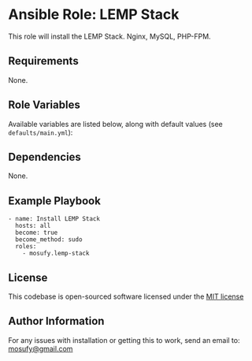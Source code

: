 Ansible Role: LEMP Stack
============================

This role will install the LEMP Stack. Nginx, MySQL, PHP-FPM.

Requirements
------------

None.

Role Variables
--------------

Available variables are listed below, along with default values (see `defaults/main.yml`):

Dependencies
------------

None.

Example Playbook
----------------

    - name: Install LEMP Stack
      hosts: all
      become: true
      become_method: sudo
      roles:
        - mosufy.lemp-stack

License
-------

This codebase is open-sourced software licensed under the [MIT license](http://opensource.org/licenses/MIT)

Author Information
------------------

For any issues with installation or getting this to work, send an email to: [mosufy@gmail.com](mailto:mosufy@gmail.com)